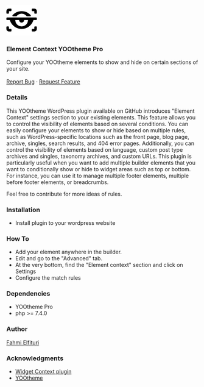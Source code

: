 <br />
<div align="left">
  <a href="https://github.com/fahmifitu/element-context-yt">
    <img src="images/logo.png" alt="element-context-yt" width="80" height="80">
  </a>

  <h3 align="left">Element Context YOOtheme Pro</h3>

  <p align="left">
    Configure your YOOtheme elements to show and hide on certain sections of your site.
    <br />
    <br />
    <a href="https://github.com/fahmifitu/element-context-yt/issues">Report Bug</a>
    ·
    <a href="https://github.com/fahmifitu/element-context-yt/issues">Request Feature</a>
  </p>
</div>

### Details
This YOOtheme WordPress plugin available on GitHub introduces "Element Context" settings section to your existing elements. This feature allows you to control the visibility of elements based on several conditions. You can easily configure your elements to show or hide based on multiple rules, such as WordPress-specific locations such as the front page, blog page, archive, singles, search results, and 404 error pages. Additionally, you can control the visibility of elements based on language, custom post type archives and singles, taxonomy archives, and custom URLs. This plugin is particularly useful when you want to add multiple builder elements that you want to conditionally show or hide to widget areas such as top or bottom. For instance, you can use it to manage multiple footer elements, multiple before footer elements, or breadcrumbs.

Feel free to contribute for more ideas of rules.

### Installation

- Install plugin to your wordpress website

### How To
- Add your element anywhere in the builder.
- Edit and go to the "Advanced" tab.
- At the very bottom, find the "Element context" section and click on Settings
- Configure the match rules

### Dependencies

- YOOtheme Pro
- php >= 7.4.0

### Author

[Fahmi Elfituri](https://www.linkedin.com/in/fahmifitu)

### Acknowledgments

- [Widget Context plugin](https://wordpress.org/plugins/widget-context/)
- [YOOtheme](https://yootheme.com/)
